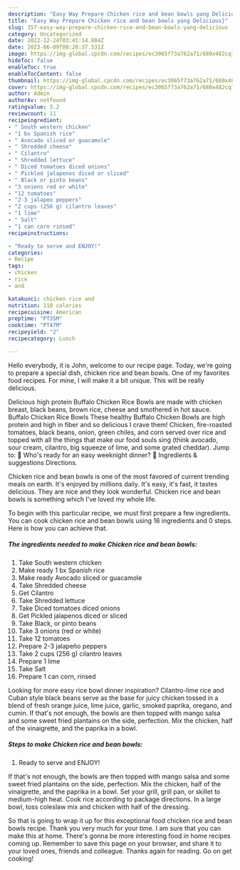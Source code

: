 ```yaml
---
description: "Easy Way Prepare Chicken rice and bean bowls yang Delicious}"
title: "Easy Way Prepare Chicken rice and bean bowls yang Delicious}"
slug: 357-easy-way-prepare-chicken-rice-and-bean-bowls-yang-delicious
category: Uncategorized
date: 2022-12-24T03:41:14.884Z
date: 2023-06-09T08:28:37.531Z
image: https://img-global.cpcdn.com/recipes/ec3065f73a762a71/680x482cq70/chicken-rice-and-bean-bowls-recipe-main-photo.jpg
hideToc: false
enableToc: true
enableTocContent: false
thumbnail: https://img-global.cpcdn.com/recipes/ec3065f73a762a71/680x482cq70/chicken-rice-and-bean-bowls-recipe-main-photo.jpg
cover: https://img-global.cpcdn.com/recipes/ec3065f73a762a71/680x482cq70/chicken-rice-and-bean-bowls-recipe-main-photo.jpg
author: Admin
authorAv: notfound
ratingvalue: 3.2
reviewcount: 11
recipeingredient:
- " South western chicken"
- "1 bx Spanish rice"
- " Avocado sliced or guacamole"
- " Shredded cheese"
- " Cilantro"
- " Shredded lettuce"
- " Diced tomatoes diced onions"
- " Pickled jalapenos diced or sliced"
- " Black or pinto beans"
- "3 onions red or white"
- "12 tomatoes"
- "2-3 jalapeo peppers"
- "2 cups (256 g) cilantro leaves"
- "1 lime"
- " Salt"
- "1 can corn rinsed"
recipeinstructions:

- "Ready to serve and ENJOY!"
categories:
- Recipe
tags:
- chicken
- rice
- and

katakunci: chicken rice and 
nutrition: 118 calories
recipecuisine: American
preptime: "PT35M"
cooktime: "PT47M"
recipeyield: "2"
recipecategory: Lunch

---
```



Hello everybody, it is John, welcome to our recipe page. Today, we're going to prepare a special dish, chicken rice and bean bowls. One of my favorites food recipes. For mine, I will make it a bit unique. This will be really delicious.

Delicious high protein Buffalo Chicken Rice Bowls are made with chicken breast, black beans, brown rice, cheese and smothered in hot sauce. Buffalo Chicken Rice Bowls These healthy Buffalo Chicken Bowls are high protein and high in fiber and so delicious I crave them! Chicken, fire-roasted tomatoes, black beans, onion, green chiles, and corn served over rice and topped with all the things that make our food souls sing (think avocado, sour cream, cilantro, big squeeze of lime, and some grated cheddar). Jump to: 🌟 Who&#39;s ready for an easy weeknight dinner? 🛒 Ingredients &amp; suggestions Directions.

Chicken rice and bean bowls is one of the most favored of current trending meals on earth. It's enjoyed by millions daily. It's easy, it's fast, it tastes delicious. They are nice and they look wonderful. Chicken rice and bean bowls is something which I've loved my whole life.


To begin with this particular recipe, we must first prepare a few ingredients. You can cook chicken rice and bean bowls using 16 ingredients and 0 steps. Here is how you can achieve that.

<!--inarticleads1-->

##### The ingredients needed to make Chicken rice and bean bowls:

1. Take  South western chicken
1. Make ready 1 bx Spanish rice
1. Make ready  Avocado sliced or guacamole
1. Take  Shredded cheese
1. Get  Cilantro
1. Take  Shredded lettuce
1. Take  Diced tomatoes diced onions
1. Get  Pickled jalapenos diced or sliced
1. Take  Black, or pinto beans
1. Take 3 onions (red or white)
1. Take 12 tomatoes
1. Prepare 2-3 jalapeño peppers
1. Take 2 cups (256 g) cilantro leaves
1. Prepare 1 lime
1. Take  Salt
1. Prepare 1 can corn, rinsed


Looking for more easy rice bowl dinner inspiration? Cilantro-lime rice and Cuban style black beans serve as the base for juicy chicken tossed in a blend of fresh orange juice, lime juice, garlic, smoked paprika, oregano, and cumin. If that&#39;s not enough, the bowls are then topped with mango salsa and some sweet fried plantains on the side, perfection. Mix the chicken, half of the vinaigrette, and the paprika in a bowl. 

<!--inarticleads2-->

##### Steps to make Chicken rice and bean bowls:


1. Ready to serve and ENJOY!

If that&#39;s not enough, the bowls are then topped with mango salsa and some sweet fried plantains on the side, perfection. Mix the chicken, half of the vinaigrette, and the paprika in a bowl. Set your grill, grill pan, or skillet to medium-high heat. Cook rice according to package directions. In a large bowl, toss coleslaw mix and chicken with half of the dressing. 

So that is going to wrap it up for this exceptional food chicken rice and bean bowls recipe. Thank you very much for your time. I am sure that you can make this at home. There's gonna be more interesting food in home recipes coming up. Remember to save this page on your browser, and share it to your loved ones, friends and colleague. Thanks again for reading. Go on get cooking!
